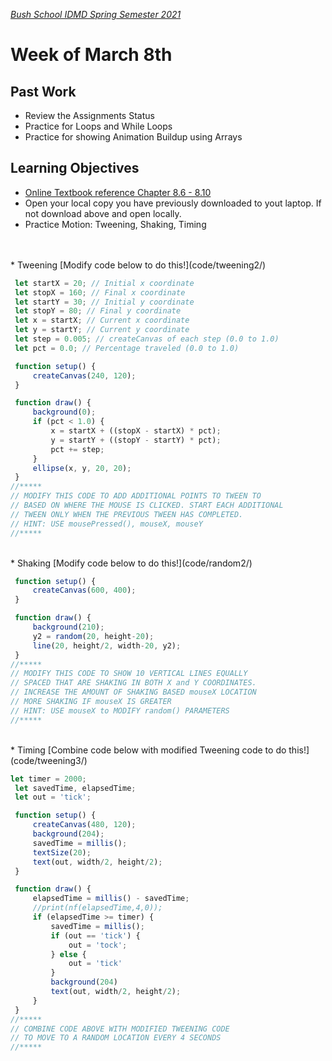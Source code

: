 [_Bush School IDMD Spring Semester 2021_](https://chandrunarayan.github.io/idmd/)

# Week of March 8th

## Past Work
* Review the Assignments Status
* Practice for Loops and While Loops
* Practice for showing Animation Buildup using Arrays


## Learning Objectives
* [Online Textbook reference Chapter 8.6 - 8.10](https://drive.google.com/file/d/18kfdShfj79ISxFTn-iw1ahFTtuFY-KF9/view?usp=sharing)
* Open your local copy you have previously downloaded to yout laptop. If not download above and open locally.
* Practice Motion: Tweening, Shaking, Timing
<br/>
<br/>
   * Tweening [Modify code below to do this!](code/tweening2/)
 
   ```javascript
    let startX = 20; // Initial x coordinate
    let stopX = 160; // Final x coordinate
    let startY = 30; // Initial y coordinate
    let stopY = 80; // Final y coordinate
    let x = startX; // Current x coordinate
    let y = startY; // Current y coordinate
    let step = 0.005; // createCanvas of each step (0.0 to 1.0)
    let pct = 0.0; // Percentage traveled (0.0 to 1.0)

    function setup() {
        createCanvas(240, 120);
    }

    function draw() {
        background(0);
        if (pct < 1.0) {
            x = startX + ((stopX - startX) * pct);
            y = startY + ((stopY - startY) * pct);
            pct += step;
        }
        ellipse(x, y, 20, 20);
    }
//***** 
// MODIFY THIS CODE TO ADD ADDITIONAL POINTS TO TWEEN TO    
// BASED ON WHERE THE MOUSE IS CLICKED. START EACH ADDITIONAL
// TWEEN ONLY WHEN THE PREVIOUS TWEEN HAS COMPLETED. 
// HINT: USE mousePressed(), mouseX, mouseY  
//*****
   ```
<br/>
   * Shaking [Modify code below to do this!](code/random2/)
 
   ```javascript
    function setup() {
        createCanvas(600, 400);
    }

    function draw() {
        background(210);
        y2 = random(20, height-20);
        line(20, height/2, width-20, y2);
    }
//***** 
// MODIFY THIS CODE TO SHOW 10 VERTICAL LINES EQUALLY
// SPACED THAT ARE SHAKING IN BOTH X and Y COORDINATES. 
// INCREASE THE AMOUNT OF SHAKING BASED mouseX LOCATION
// MORE SHAKING IF mouseX IS GREATER  
// HINT: USE mouseX to MODIFY random() PARAMETERS
//*****      
   ```
<br/>
   * Timing [Combine code below with modified Tweening code to do this!](code/tweening3/)

   ```javascript
let timer = 2000;
    let savedTime, elapsedTime;
    let out = 'tick';

    function setup() {
        createCanvas(480, 120);
        background(204);
        savedTime = millis();
        textSize(20);
        text(out, width/2, height/2);
    }

    function draw() {
        elapsedTime = millis() - savedTime;
        //print(nf(elapsedTime,4,0));
        if (elapsedTime >= timer) {
            savedTime = millis();
            if (out == 'tick') {
                out = 'tock';
            } else {
                out = 'tick'
            }
            background(204)
            text(out, width/2, height/2);
        }
    }
//***** 
// COMBINE CODE ABOVE WITH MODIFIED TWEENING CODE
// TO MOVE TO A RANDOM LOCATION EVERY 4 SECONDS
//*****  
   ```
